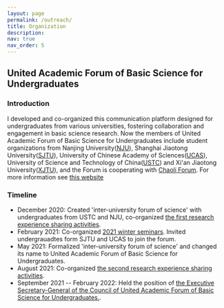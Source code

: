 ```yaml
---
layout: page
permalink: /outreach/
title: Organization
description: 
nav: true
nav_order: 5
---
```


## United Academic Forum of Basic Science for Undergraduates
### Introduction
I developed and co-organized this communication platform designed for undergraduates from various universities, fostering collaboration and engagement in basic science research. Now the members of United Academic Forum of Basic Science for Undergraduates include student organizations from Nanjing University([NJU](https://www.nju.edu.cn/en/)), Shanghai Jiaotong University([SJTU](https://en.sjtu.edu.cn/)), University of Chinese Academy of Sciences([UCAS](https://english.ucas.ac.cn/)), University of Science and Technology of China([USTC](https://en.ustc.edu.cn/)) and Xi'an Jiaotong University([XJTU](http://en.xjtu.edu.cn/)), and the Forum is cooperating with [Chaoli Forum](https://chaoli.club/). For more information see [this website](https://chaoli.club/index.php/conversations/inter-uni-forum)
### Timeline
- December 2020: Created 'inter-university forum of science' with undergraduates from USTC and NJU, co-organized [the first research experience sharing activities](https://chaoli.club/index.php/5917).
- February 2021: Co-organized [2021 winter seminars](https://chaoli.club/index.php/6119). Invited undergrauadtes form SJTU and UCAS to join the forum.
- May 2021: Formalized 'inter-university forum of science' and changed its name to United Academic Forum of Basic Science for Undergraduates.
- August 2021: Co-organized [the second research experience sharing activities](https://chaoli.club/index.php/6577).
- September 2021 -- February 2022: Held the position of [the Executive Secretary-General of the Council of United Academic Forum of Basic Science for Undergraduates.](https://chaoli.club/index.php/6830).
